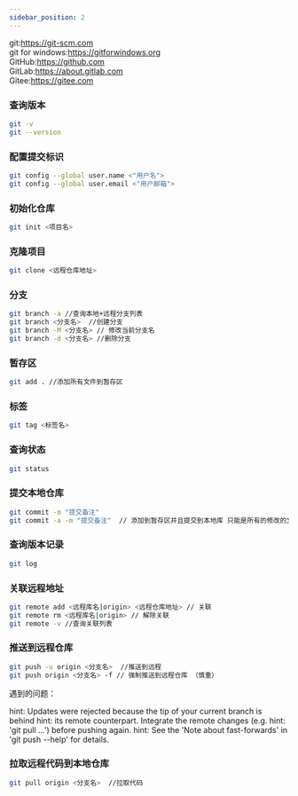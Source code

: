 ```yaml
---
sidebar_position: 2
---
```


git:<https://git-scm.com>   
git for windows:<https://gitforwindows.org>  
GitHub:<https://github.com>  
GitLab:<https://about.gitlab.com>  
Gitee:<https://gitee.com>

### 查询版本
```bash
git -v
git --version
```

### 配置提交标识
```bash
git config --global user.name <"用户名"> 
git config --global user.email <"用户邮箱">
```

### 初始化仓库
```bash
git init <项目名>
```

### 克隆项目
```bash
git clone <远程仓库地址>
```

### 分支
```bash
git branch -a //查询本地+远程分支列表
git branch <分支名>  //创建分支
git branch -M <分支名> // 修改当前分支名
git branch -d <分支名> //删除分支
```

### 暂存区
```bash
git add . //添加所有文件到暂存区
```

### 标签
```bash
git tag <标签名>
```

### 查询状态
```bash
git status
```

### 提交本地仓库
```bash
git commit -m "提交备注"
git commit -a -m "提交备注"  // 添加到暂存区并且提交到本地库 只能是所有的修改的文件，新文件不能
```


### 查询版本记录
```bash
git log
```

### 关联远程地址
```bash
git remote add <远程库名|origin> <远程仓库地址> // 关联
git remote rm <远程库名|origin> // 解除关联
git remote -v //查询关联列表
```

### 推送到远程仓库
```bash
git push -u origin <分支名>  //推送到远程
git push origin <分支名> -f // 强制推送到远程仓库 （慎重）
```
遇到的问题：

hint: Updates were rejected because the tip of your current branch is behind
hint: its remote counterpart. Integrate the remote changes (e.g.
hint: 'git pull ...') before pushing again.
hint: See the 'Note about fast-forwards' in 'git push --help' for details.


### 拉取远程代码到本地仓库
```bash
git pull origin <分支名>  //拉取代码
```